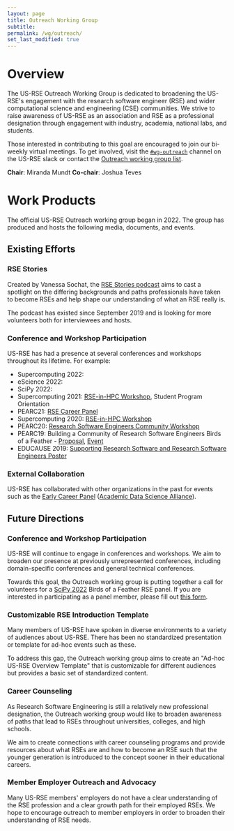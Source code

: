 ```yaml
---
layout: page
title: Outreach Working Group
subtitle:
permalink: /wg/outreach/
set_last_modified: true
---
```


# Overview

The US-RSE Outreach Working Group is dedicated to broadening the US-RSE's
engagement with the research software engineer (RSE) and wider computational
science and engineering (CSE) communities. We strive to raise awareness of
US-RSE as an association and RSE as a professional designation through
engagement with industry, academia, national labs, and students.

Those interested in contributing to this goal are encouraged to join our
bi-weekly virtual meetings. To get involved, visit the
[`#wg-outreach`](https://usrse.slack.com/messages/wg-outreach) channel on the US-RSE
slack or contact the
<a href="mailto:wg-outreach@us-rse.org">Outreach working group list</a>.

**Chair**: Miranda Mundt
**Co-chair**: Joshua Teves

# Work Products

The official US-RSE Outreach working group began in 2022. The group has produced
and hosts the following media, documents, and events.

## Existing Efforts

### RSE Stories

Created by Vanessa Sochat, the [RSE Stories podcast](https://us-rse.org/rse-stories/)
aims to cast a spotlight on the differing backgrounds and paths professionals
have taken to become RSEs and help shape our understanding of what an RSE really is.

The podcast has existed since September 2019 and is looking for more volunteers
both for interviewees and hosts.

### Conference and Workshop Participation

US-RSE has had a presence at several conferences and workshops throughout
its lifetime. For example:

- Supercomputing 2022: 
- eScience 2022: 
- SciPy 2022: 
- Supercomputing 2021: [RSE-in-HPC Workshop](https://us-rse.org/rse-hpc-2021/), Student Program Orientation
- PEARC21: [RSE Career Panel](https://us-rse.org/2021-07-20-pearc21-panel/)
- Supercomputing 2020: [RSE-in-HPC Workshop](https://us-rse.org/rse-hpc-2020/)
- PEARC20: [Research Software Engineers Community Workshop](https://us-rse.org/events/2020/2020-07-pearc20/)
- PEARC19: Building a Community of Research Software Engineers Birds of a Feather - [Proposal](https://ssl.linklings.net/conferences/pearc/pearc19_program/views/includes/files/bof111s1.pdf), [Event](https://us-rse.org/events/2019/pearc-2019/)
- EDUCAUSE 2019: [Supporting Research Software and Research Software Engineers Poster](https://events.educause.edu/annual-conference/2019/agenda/supporting-research-software-development)

### External Collaboration

US-RSE has collaborated with other organizations in the past for events
such as the [Early Career Panel](https://academicdatascience.org/cdn/early-career-panel)
([Academic Data Science Alliance](https://academicdatascience.org/)).

## Future Directions

### Conference and Workshop Participation

US-RSE will continue to engage in conferences and workshops. We aim to
broaden our presence at previously unrepresented conferences, including
domain-specific conferences and general technical conferences.

Towards this goal, the Outreach working group is putting together a call for
volunteers for a [SciPy 2022](https://www.scipy2022.scipy.org/) Birds of a
Feather RSE panel. If you are interested in participating as a panel member,
please fill out [this form](https://forms.gle/PUcfcD7LnKVXnZfJ8).

### Customizable RSE Introduction Template

Many members of US-RSE have spoken in diverse environments to a variety of
audiences about US-RSE. There has been no standardized presentation or
template for ad-hoc events such as these.

To address this gap, the Outreach working group
aims to create an "Ad-hoc US-RSE Overview Template" that is customizable for
different audiences but provides a basic set of standardized content.

### Career Counseling

As Research Software Engineering is still a relatively new professional
designation, the Outreach working group would like to broaden awareness of
paths that lead to RSEs throughout universities, colleges, and high schools.

We aim to create connections with career counseling programs and provide
resources about what RSEs are and how to become an RSE such that the younger
generation is introduced to the concept sooner in their educational careers.

### Member Employer Outreach and Advocacy

Many US-RSE members' employers do not have a clear understanding of the RSE
profession and a clear growth path for their employed RSEs. We hope to encourage
outreach to member employers in order to broaden their understanding of RSE
needs.
